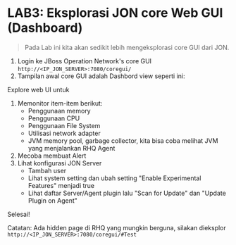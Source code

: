 # LAB3: Eksplorasi JON core Web GUI (Dashboard)

> Pada Lab ini kita akan sedikit lebih mengeksplorasi core GUI dari JON.

1. Login ke JBoss Operation Network's core GUI `http://<IP_JON_SERVER>:7080/coregui/`
2. Tampilan awal core GUI adalah Dashbord view seperti ini:


Explore web UI untuk

1. Memonitor item-item berikut:
    * Penggunaan memory
    * Penggunaan CPU
    * Penggunaan File System
    * Utilisasi network adapter
    * JVM memory pool, garbage collector, kita bisa coba melihat JVM yang menjalankan RHQ Agent
2. Mecoba membuat Alert
3. Lihat konfigurasi JON Server
    * Tambah user
    * Lihat system setting dan ubah setting "Enable Experimental Features" menjadi true
    * Lihat daftar Server/Agent plugin lalu "Scan for Update" dan "Update Plugin on Agent"
    
    
Selesai!

Catatan: Ada hidden page di RHQ yang mungkin berguna, silakan dieksplor `http://<IP_JON_SERVER>:7080/coregui/#Test`
